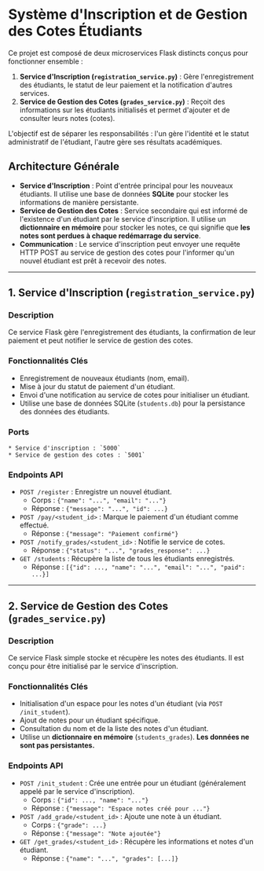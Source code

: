 # Système d'Inscription et de Gestion des Cotes Étudiants

Ce projet est composé de deux microservices Flask distincts conçus pour fonctionner ensemble :

1.  **Service d'Inscription (`registration_service.py`)** : Gère l'enregistrement des étudiants, le statut de leur paiement et la notification d'autres services.
2.  **Service de Gestion des Cotes (`grades_service.py`)** : Reçoit des informations sur les étudiants initialisés et permet d'ajouter et de consulter leurs notes (cotes).

L'objectif est de séparer les responsabilités : l'un gère l'identité et le statut administratif de l'étudiant, l'autre gère ses résultats académiques.

## Architecture Générale

*   **Service d'Inscription** : Point d'entrée principal pour les nouveaux étudiants. Il utilise une base de données **SQLite** pour stocker les informations de manière persistante.
*   **Service de Gestion des Cotes** : Service secondaire qui est informé de l'existence d'un étudiant par le service d'inscription. Il utilise un **dictionnaire en mémoire** pour stocker les notes, ce qui signifie que **les notes sont perdues à chaque redémarrage du service**.
*   **Communication** : Le service d'inscription peut envoyer une requête HTTP POST au service de gestion des cotes pour l'informer qu'un nouvel étudiant est prêt à recevoir des notes.

---

## 1. Service d'Inscription (`registration_service.py`)

### Description

Ce service Flask gère l'enregistrement des étudiants, la confirmation de leur paiement et peut notifier le service de gestion des cotes.

### Fonctionnalités Clés

*   Enregistrement de nouveaux étudiants (nom, email).
*   Mise à jour du statut de paiement d'un étudiant.
*   Envoi d'une notification au service de cotes pour initialiser un étudiant.
*   Utilise une base de données SQLite (`students.db`) pour la persistance des données des étudiants.

### Ports
    * Service d'inscription : `5000`
    * Service de gestion des cotes : `5001`

### Endpoints API

*   `POST /register` : Enregistre un nouvel étudiant.
    *   Corps : `{"name": "...", "email": "..."}`
    *   Réponse : `{"message": "...", "id": ...}`
*   `POST /pay/<student_id>` : Marque le paiement d'un étudiant comme effectué.
    *   Réponse : `{"message": "Paiement confirmé"}`
*   `POST /notify_grades/<student_id>` : Notifie le service de cotes.
    *   Réponse : `{"status": "...", "grades_response": ...}`
*   `GET /students` : Récupère la liste de tous les étudiants enregistrés.
    *   Réponse : `[{"id": ..., "name": "...", "email": "...", "paid": ...}]`
---

## 2. Service de Gestion des Cotes (`grades_service.py`)

### Description

Ce service Flask simple stocke et récupère les notes des étudiants. Il est conçu pour être initialisé par le service d'inscription.

### Fonctionnalités Clés

*   Initialisation d'un espace pour les notes d'un étudiant (via `POST /init_student`).
*   Ajout de notes pour un étudiant spécifique.
*   Consultation du nom et de la liste des notes d'un étudiant.
*   Utilise un **dictionnaire en mémoire** (`students_grades`). **Les données ne sont pas persistantes.**

### Endpoints API

*   `POST /init_student` : Crée une entrée pour un étudiant (généralement appelé par le service d'inscription).
    *   Corps : `{"id": ..., "name": "..."}`
    *   Réponse : `{"message": "Espace notes créé pour ..."}`
*   `POST /add_grade/<student_id>` : Ajoute une note à un étudiant.
    *   Corps : `{"grade": ...}`
    *   Réponse : `{"message": "Note ajoutée"}`
*   `GET /get_grades/<student_id>` : Récupère les informations et notes d'un étudiant.
    *   Réponse : `{"name": "...", "grades": [...]}`

